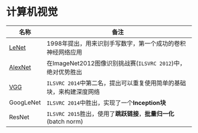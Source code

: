 # 计算机视觉

|名称|备注|
|---|---|
|[LeNet](计算机视觉/LeNet.md)|1998年提出，用来识别手写数字，第一个成功的卷积神经网络应用|
|[AlexNet](计算机视觉/AlexNet.md)|在ImageNet2012图像识别挑战赛(`ILSVRC 2012`)中，绝对优势胜出|
|[VGG](计算机视觉/VGG.md)|`ILSVRC 2014`中第二名，提出可以重复使用简单的基础块，来构建深度网络|
|GoogLeNet|`ILSVRC 2014`中胜出，实现了一个**Inception块**|
|ResNet|`ILSVRC 2015`胜出，使用了**跳跃链接**，**批量归一化**(batch norm)|